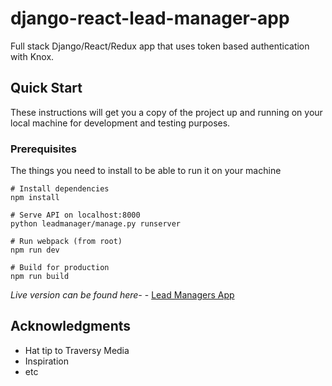 # django-react-lead-manager-app

Full stack Django/React/Redux app that uses token based authentication with Knox.

## Quick Start

These instructions will get you a copy of the project up and running on your local machine for development and testing purposes.

### Prerequisites

The things you need to install to be able to run it on your machine

```
# Install dependencies
npm install

# Serve API on localhost:8000
python leadmanager/manage.py runserver

# Run webpack (from root)
npm run dev

# Build for production
npm run build

```

*Live version can be found here-* - [Lead Managers App](https://django-react-lead-manager-app.herokuapp.com/)


## Acknowledgments
* Hat tip to Traversy Media
* Inspiration
* etc
